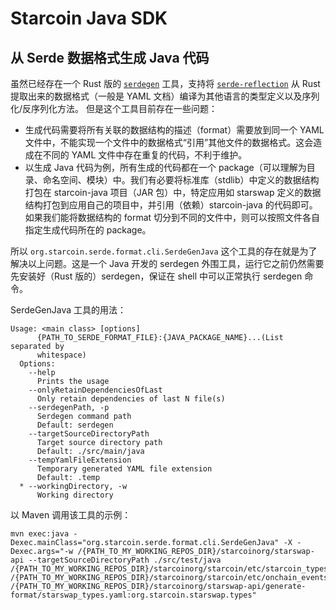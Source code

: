 # Starcoin Java SDK

## 从 Serde 数据格式生成 Java 代码

虽然已经存在一个 Rust 版的 [`serdegen`](https://github.com/novifinancial/serde-reflection/tree/master/serde-generate) 工具，支持将 [`serde-reflection`](https://crates.io/crates/serde-reflection) 从 Rust 提取出来的数据格式（一般是 YAML 文档）编译为其他语言的类型定义以及序列化/反序列化方法。 但是这个工具目前存在一些问题：

* 生成代码需要将所有关联的数据结构的描述（format）需要放到同一个 YAML 文件中，不能实现一个文件中的数据格式“引用”其他文件的数据格式。这会造成在不同的 YAML 文件中存在重复的代码，不利于维护。
* 以生成 Java 代码为例，所有生成的代码都在一个 package（可以理解为目录、命名空间、模块）中。我们有必要将标准库（stdlib）中定义的数据结构打包在 starcoin-java 项目（JAR 包）中，特定应用如 starswap 定义的数据结构打包到应用自己的项目中，并引用（依赖）starcoin-java 的代码即可。如果我们能将数据结构的 format 切分到不同的文件中，则可以按照文件各自指定生成代码所在的 package。

所以 `org.starcoin.serde.format.cli.SerdeGenJava` 这个工具的存在就是为了解决以上问题。这是一个 Java 开发的 serdegen 外围工具，运行它之前仍然需要先安装好（Rust 版的）serdegen，保证在 shell 中可以正常执行 serdegen 命令。

SerdeGenJava 工具的用法：

```
Usage: <main class> [options] 
      {PATH_TO_SERDE_FORMAT_FILE}:{JAVA_PACKAGE_NAME}...(List separated by 
      whitespace) 
  Options:
    --help
      Prints the usage
    --onlyRetainDependenciesOfLast
      Only retain dependencies of last N file(s)
    --serdegenPath, -p
      Serdegen command path
      Default: serdegen
    --targetSourceDirectoryPath
      Target source directory path
      Default: ./src/main/java
    --tempYamlFileExtension
      Temporary generated YAML file extension
      Default: .temp
  * --workingDirectory, -w
      Working directory
```

以 Maven 调用该工具的示例：

```
mvn exec:java -Dexec.mainClass="org.starcoin.serde.format.cli.SerdeGenJava" -X -Dexec.args="-w /{PATH_TO_MY_WORKING_REPOS_DIR}/starcoinorg/starswap-api --targetSourceDirectoryPath ./src/test/java /{PATH_TO_MY_WORKING_REPOS_DIR}/starcoinorg/starcoin/etc/starcoin_types.yml:org.starcoin.types /{PATH_TO_MY_WORKING_REPOS_DIR}/starcoinorg/starcoin/etc/onchain_events.yml:org.starcoin.types.event /{PATH_TO_MY_WORKING_REPOS_DIR}/starcoinorg/starswap-api/generate-format/starswap_types.yaml:org.starcoin.starswap.types"

```

